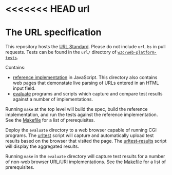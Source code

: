 <<<<<<< HEAD
url
===

The URL specification
=======

This repository hosts the 
[URL Standard](https://specs.webplatform.org/url/webspecs/develop/). 
Please do not include `url.bs` in pull requests. Tests can be found in the
`url/` directory of
[`w3c/web-platform-tests`](https://github.com/w3c/web-platform-tests).

Contains:
   * [reference implementation](https://github.com/webspecs/url/tree/develop/reference-implementation#readme)
     in JavaScript.  This directory also contains web pages that demonstate
     live parsing of URLs entered in an HTML input field.
   * [evaluate](https://github.com/webspecs/url/tree/develop/evaluate) programs
     and scripts which capture and compare test results against a number
     of implementations.

Running `make` at the top level will build the spec, build the reference
implementation, and run the tests against the reference implementation.  See
the [Makefile](https://github.com/webspecs/url/tree/develop/Makefile) for a list
of prerequisites.

Deploy the `evaluate` directory to a web browser capable of running CGI
programs.  The
[urltest](https://github.com/webspecs/url/tree/develop/evaluate/urltest.cgi)
script will capture and automatically upload test results based on the browser
that visited the page.  The
[urltest-results](https://github.com/webspecs/url/tree/develop/evaluate/urltest-results.cgi)
script will display the aggregated results.

Running `make` in the `evaluate` directory will capture test results for a
number of non-web browser URL/URI implementations.  See the
[Makefile](https://github.com/webspecs/url/tree/develop/evaluate/Makefile) for a
list of prerequisites.
